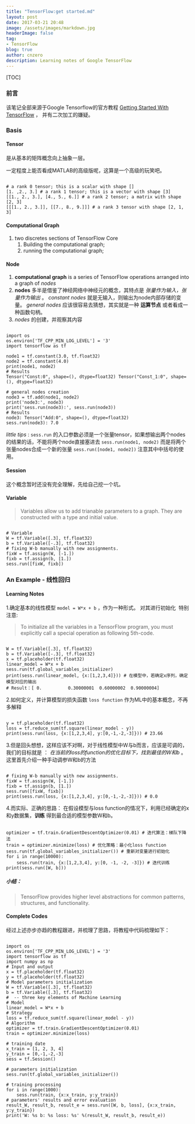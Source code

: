 ```yaml
---
title: "TensorFlow:get started.md"
layout: post
date: 2017-03-21 20:48
image: /assets/images/markdown.jpg
headerImage: false
tag:
- TensorFlow
blog: true
author: cnzero
description: Learning notes of Google TensorFlow
---
```


[TOC]

### 前言
该笔记全部来源于Google Tensorflow的官方教程 [Getting Started With TensorFlow](https://www.tensorflow.org/get_started/get_started) ， 并有二次加工的嫌疑。

### Basis
#### Tensor
是从基本的矩阵概念向上抽象一层。

一定程度上能否看成MATLAB的高级版呢，这算是一个高级的玩笑吧。

```

# a rank 0 tensor; this is a scalar with shape []
[1. ,2., 3.] # a rank 1 tensor; this is a vector with shape [3]
[[1., 2., 3.], [4., 5., 6.]] # a rank 2 tensor; a matrix with shape [2, 3]
[[[1., 2., 3.]], [[7., 8., 9.]]] # a rank 3 tensor with shape [2, 1, 3]

```
#### Computational Graph
1. two discretes sections of TensorFlow Core
    1. Building the computational graph;
    2. running the computational graph;

#### Node
1.  __computational graph__ is a series of TensorFlow operations arranged into a graph of  _nodes_
2. __nodes__ 多半是借鉴了神经网络中神经元的概念，其特点是 _张量作为输入，张量作为输出_ 。
    _constant nodes_ 就是无输入，则输出为node内部存储的变量。
    _general nodes_ 应该很容易去猜想，其实就是一种 __运算节点__ 或者看成一种函数句柄。
3. _nodes_ 的创建，并观察其内容

```

import os
os.environ['TF_CPP_MIN_LOG_LEVEL'] = '3'
import tensorflow as tf

node1 = tf.constant(3.0, tf.float32)
node2 = tf.constant(4.0)
print(node1, node2)
# Results
Tensor("Const:0", shape=(), dtype=float32) Tensor("Const_1:0", shape=(), dtype=float32)

# general nodes creation
node3 = tf.add(node1, node2)
print('node3:', node3)
print('sess.run(node3):', sess.run(node3))
# Results
node3: Tensor("Add:0", shape=(), dtype=float32)
sess.run(node3): 7.0

```
_little tips_ : `sess.run` 的入口参数必须是一个张量tensor，如果想输出两个nodes的结果的话，不能将两个node直接塞进去 `sess.run(node1, node2)` 而是将两个张量nodes合成一个新的张量 `sess.run([node1, node2])`  注意其中中括号的使用。

#### Session
这个概念暂时还没有完全理解，先给自己挖一个坑。

#### Variable
> Variables allow us to add trianable parameters to a graph. They are constructed with a type and initial value.

```

# Variable
W = tf.Variable([.3], tf.float32)
b = tf.Variable([-.3], tf.float32)
# fixing W-b manually with new assignments.
fixW = tf.assign(W, [-1.])
fixb = tf.assign(b, [1.])
sess.run([fixW, fixb])

```

### An Example - 线性回归

#### Learning Notes
1.确定基本的线性模型 `model = W*x + b` ，作为一种形式。 对其进行初始化
﻿    特别注意:
>To initialize all the variables in a TensorFlow program, you must explicitly call a special operation as following 5th-code.

```

W = tf.Variable([.3], tf.float32)
b = tf.Variable([-.3], tf.float32)
x = tf.placeholder(tf.float32)
linear_model = W*x + b
sess.run(tf.global_variables_initializer)
print(sess.run(linear_model, {x:[1,2,3,4]})) # 在模型中，若确定x序列，确定模型对应的输出
# Result：[ 0.          0.30000001  0.60000002  0.90000004]

```

2.如何定义，并计算模型的损失函数 `loss function` 作为ML中的基本概念，不再多解释

```

y = tf.placeholder(tf.float32)
loss = tf.reduce_sum(tf.square(linear_model - y))
print(sess.run(loss, {x:[1,2,3,4], y:[0,-1,-2,-3]})) # 23.66

```

3.但是回头想想，这样应该不对啊，对于线性模型中W与b而言，应该是可调的，我们的目标就是 ： _在当前的loss的function的优化目标下，找到最佳的W和b_ 。这里首先介绍一种手动调参W和b的方法

```

# fixing W-b manually with new assignments.
fixW = tf.assign(W, [-1.])
fixb = tf.assign(b, [1.])
sess.run([fixW, fixb])
print(sess.run(loss, {x:[1,2,3,4], y:[0,-1,-2,-3]})) # 0.0

```

4.而实际、正确的思路：
    在假设模型与loss function的情况下，利用已经确定的x和y数据集，__训练__ 得到最合适的模型参数W和b。

```

optimizer = tf.train.GradientDescentOptimizer(0.01) # 迭代算法：梯队下降法
train = optimizer.minimize(loss) # 优化策略：最小化loss function
sess.run(tf.global_variables_initializer()) # 重新对变量进行初始化
for i in range(10000):
    sess.run(train, {x:[1,2,3,4], y:[0, -1, -2, -3]}) # 迭代训练
print(sess.run([W, b]))

```

##### 小结：

> TensorFlow provides higher level abstractions for common patterns, structures, and functionality.



#### Complete Codes
经过上述亦步亦趋的教程跟进，并梳理了思路，将教程中代码梳理如下：

```

import os
os.environ['TF_CPP_MIN_LOG_LEVEL'] = '3'
import tensorflow as tf
import numpy as np
# Input and output
x = tf.placeholder(tf.float32)
y = tf.placeholder(tf.float32)
# Model parameters initialization
W = tf.Variable([.3], tf.float32)
b = tf.Variable([.3], tf.float32)
#  -- three key elements of Machine Learning
# Model
linear_model = W*x + b
# Strategy
loss = tf.reduce_sum(tf.square(linear_model - y)) 
# Algorithm
optimizer = tf.train.GradientDescentOptimizer(0.01)
train = optimizer.minimize(loss)

# training date
x_train = [1, 2, 3, 4]
y_train = [0,-1,-2,-3]
sess = tf.Session()

# parameters initialization
sess.run(tf.global_variables_initializer())

# training processing
for i in range(1000):
    sess.run(train, {x:x_train, y:y_train})
# parameters' results and error evaluation
result_W, result_b, result_e = sess.run([W, b, loss], {x:x_train, y:y_train})
print('W: %s b: %s loss: %s' %(result_W, result_b, result_e))

```
